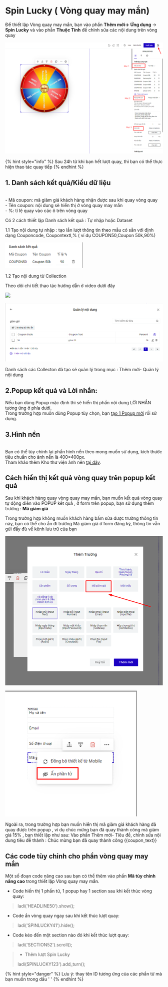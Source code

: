 # Spin Lucky ( Vòng quay may mắn)

Để thiết lập Vòng quay may mắn, bạn vào phần **Thêm mới->** **Ứng dụng** -> **Spin Lucky** và vào phần **Thuộc Tính** để  chỉnh sửa các nội dung trên vòng quay&#x20;

![](<../../.gitbook/assets/image (508).png>)

{% hint style="info" %}
Sau 24h từ khi bạn hết lượt quay, thì bạn có thể thực hiện thao tác quay tiếp&#x20;
{% endhint %}

## 1. Danh sách kết quả/Kiểu dữ liệu&#x20;

\
\- Mã coupon: mã giảm giá khách hàng nhận được sau khi quay vòng quay\
\- Tên coupon: nội dung sẽ hiển thị ở vòng quay may mắn\
\- %: tỉ lệ quay vào các ô trên vòng quay

Có 2 cách thiết lập Danh sách kết quả : Tự nhập hoặc Dataset

1.1 Tạo nội dung tự nhập : tạo lần lượt thông tin theo mẫu có sẵn với định dạng  Couponcode, CoupontextI,% ( ví dụ COUPON50,Coupon 50k,90%)

![](<../../.gitbook/assets/image (123).png>)

1.2 Tạo nội dung từ Collection&#x20;

Theo dõi chi tiết thao tác hướng dẫn  ở video dưới đây&#x20;

![](<../../.gitbook/assets/vòng quay .gif>)

![Giao diện mẫu phần tạo nội dung vỏng quay từ Collection ](<../../.gitbook/assets/image (1079).png>)

Danh sách các Collecton đã tạo sẽ quản lý trong mục : Thêm mới- Quản lý nội dung&#x20;

## 2.Popup kết quả và Lời nhắn:

Nếu bạn dùng Popup mặc định thì sẽ hiển thị phần nội dung LỜI NHẮN tương ứng ở phía dưới.\
Trong trường hợp muốn dùng Popup tùy chọn, bạn [tạo 1 Popup mới](broken-reference) rồi sử dụng.

## 3.Hình nền

\
Bạn có thể tùy chỉnh lại phần hình nền theo mong muốn sử dụng, kích thước tiêu chuẩn cho ảnh nền là 400\*400px.\
Tham khảo thêm Kho thư viện ảnh nền [tại đây](https://www.facebook.com/groups/LadiPageVietnam/permalink/2458138047783323/).

## Cách hiển thị kết quả vòng quay trên popup kết quả&#x20;

Sau khi khách hàng quay vòng quay may mắn, bạn muốn kết quả vòng quay tự động điền vào POPUP kết quả , ở form trên popup, bạn sử dụng thêm trường : **Mã giảm giá**&#x20;

Trong trường hợp không muốn khách hàng bấm sửa được trường thông tin này, bạn có thể cho ẩn đi trường Mã giảm giá ở form đăng ký, thông tin vẫn gửi đầy đủ về kênh lưu trữ của bạn&#x20;

![](<../../.gitbook/assets/image (203).png>)

![](<../../.gitbook/assets/image (105).png>)

Ngoài ra, trong trường hợp bạn muốn hiển thị mã giảm giá khách hàng đã quay được trên popup , ví dụ chúc mừng bạn đã quay thành công mã giảm giá 15% , bạn thiết lập như sau: Vào phần Thêm mới- Tiêu đề, chỉnh sửa nội dung tiêu đề thành : Chúc mừng bạn đã quay thành công  \{{coupon\_text\}}&#x20;



## Các code tùy chỉnh cho phần vòng quay may mắn

Một số đoạn code nâng cao sau bạn có thể thêm vào phần **Mã tùy chỉnh nâng cao** trong thiết lập Vòng quay may mắn.

* Code hiển thị 1 phần tử, 1 popup hay 1 section sau khi kết thúc vòng quay:

> ladi('HEADLINE50').show();

* Code ẩn vòng quay ngay sau khi kết thúc lượt quay:

> ladi('SPINLUCKY41').hide();

* Code kéo đến một section nào đó khi kết thúc lượt quay:

> ladi('SECTION52').scroll();

> * Thêm lượt Spin Lucky
>
> ladi(SPINLUCKY123').add\_turn();

{% hint style="danger" %}
Lưu ý: thay tên ID tương ứng của các phần tử mà bạn muốn trong dấu ' '
{% endhint %}

